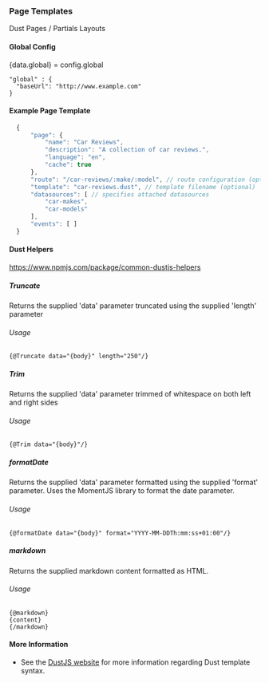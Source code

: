 ### Page Templates

Dust
Pages / Partials
Layouts

#### Global Config

{data.global} = config.global

```
"global" : {
  "baseUrl": "http://www.example.com"
}
```

#### Example Page Template

```js
  {
      "page": {
          "name": "Car Reviews",
          "description": "A collection of car reviews.",
          "language": "en",
          "cache": true
      },
      "route": "/car-reviews/:make/:model", // route configuration (optional)
      "template": "car-reviews.dust", // template filename (optional)
      "datasources": [ // specifies attached datasources
          "car-makes",
          "car-models"
      ],
      "events": [ ]
  }

```

#### Dust Helpers

https://www.npmjs.com/package/common-dustjs-helpers

##### Truncate

Returns the supplied 'data' parameter truncated using the supplied 'length' parameter

###### Usage

```
{@Truncate data="{body}" length="250"/}
```

##### Trim

Returns the supplied 'data' parameter trimmed of whitespace on both left and right sides

###### Usage

```
{@Trim data="{body}"/}
```

##### formatDate

Returns the supplied 'data' parameter formatted using the supplied 'format' parameter. Uses the MomentJS library to format the date parameter.

###### Usage

```
{@formatDate data="{body}" format="YYYY-MM-DDTh:mm:ss+01:00"/}
```

##### markdown

Returns the supplied markdown content formatted as HTML.

###### Usage

```
{@markdown}
{content}
{/markdown}
```

#### More Information

 * See the [DustJS website](http://www.dustjs.com/) for more information regarding Dust template syntax.
